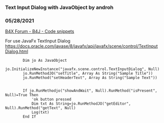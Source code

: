 ###  Text Input Dialog with JavaObject by androh
### 05/28/2021
[B4X Forum - B4J - Code snippets](https://www.b4x.com/android/forum/threads/131156/)

For use JavaFx TextInput Dialog  
<https://docs.oracle.com/javase/8/javafx/api/javafx/scene/control/TextInputDialog.html>  
  

```B4X
        Dim jo As JavaObject  
        jo.InitializeNewInstance("javafx.scene.control.TextInputDialog", Null)  
        jo.RunMethodJO("setTitle", Array As String("Sample Title"))  
        jo.RunMethod("setHeaderText", Array As String("Sample Text"))  
          
  
        If jo.RunMethodjo("showAndWait", Null).RunMethod("isPresent", Null)=True Then  
            'ok button pressed  
            Dim txt As String=jo.RunMethodJO("getEditor", Null).RunMethod("getText", Null)  
            Log(txt)  
        End If
```